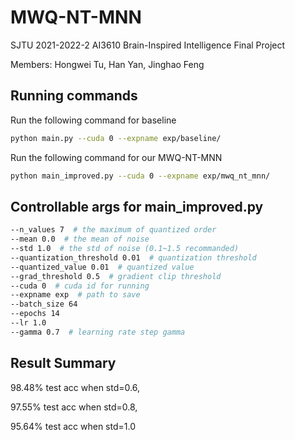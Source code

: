 # MWQ-NT-MNN
SJTU 2021-2022-2 AI3610 Brain-Inspired Intelligence Final Project

Members: Hongwei Tu, Han Yan, Jinghao Feng

## Running commands

Run the following command for  baseline

```bash
python main.py --cuda 0 --expname exp/baseline/
```

Run the following command for our MWQ-NT-MNN

```bash
python main_improved.py --cuda 0 --expname exp/mwq_nt_mnn/
```

## Controllable args for main_improved.py

```bash
--n_values 7  # the maximum of quantized order
--mean 0.0  # the mean of noise
--std 1.0  # the std of noise (0.1~1.5 recommanded)
--quantization_threshold 0.01  # quantization threshold
--quantized_value 0.01  # quantized value
--grad_threshold 0.5  # gradient clip threshold
--cuda 0  # cuda id for running
--expname exp  # path to save
--batch_size 64
--epochs 14
--lr 1.0
--gamma 0.7  # learning rate step gamma
```

## Result Summary

98.48% test acc when std=0.6,

97.55% test acc when std=0.8,

95.64% test acc when std=1.0
